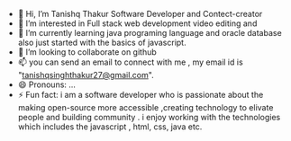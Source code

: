 - 👋 Hi, I’m Tanishq Thakur Software Developer and Contect-creator
- 👀 I’m interested in Full stack web development video editing and 
- 🌱 I’m currently learning java programing language and oracle database also just started with the basics of javascript.
- 💞️ I’m looking to collaborate on github 
- 📫 you can send an email to connect with me , my email id is "tanishqsinghthakur27@gmail.com".
- 😄 Pronouns: ...
- ⚡ Fun fact: i am a software developer who is passionate about the making open-source more accessible ,creating technology to elivate people and building community . i enjoy working with the technologies which includes the javascript , html, css, java etc.

<!---
taniishqthakur/taniishqthakur is a ✨ special ✨ repository because its `README.md` (this file) appears on your GitHub profile.
You can click the Preview link to take a look at your changes.
--->
